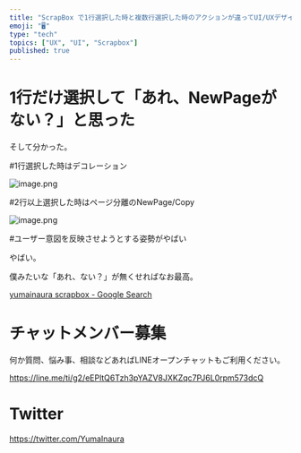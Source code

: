 ```yaml
---
title: "ScrapBox で1行選択した時と複数行選択した時のアクションが違ってUI/UXデザイン的にやばい"
emoji: "🖥"
type: "tech"
topics: ["UX", "UI", "Scrapbox"]
published: true
---
```


# 1行だけ選択して「あれ、NewPageがない？」と思った

そして分かった。

#1行選択した時はデコレーション

![image.png](https://qiita-image-store.s3.amazonaws.com/0/89618/63c5e7ff-c302-859e-2ed8-664fd45b635e.png)

#2行以上選択した時はページ分離のNewPage/Copy

![image.png](https://qiita-image-store.s3.amazonaws.com/0/89618/504119dc-262b-89f2-2457-b3022be39253.png)

#ユーザー意図を反映させようとする姿勢がやばい

やばい。

僕みたいな「あれ、ない？」が無くせればなお最高。

[yumainaura scrapbox - Google Search](https://www.google.co.jp/search?q=yumainaura+scrapbox&oq=yumainaura+scrapbox&aqs=chrome..69i57j69i60l3.5196j1j7&sourceid=chrome&ie=UTF-8)








<!-- Update From Qiita API -->

# チャットメンバー募集


何か質問、悩み事、相談などあればLINEオープンチャットもご利用ください。

https://line.me/ti/g2/eEPltQ6Tzh3pYAZV8JXKZqc7PJ6L0rpm573dcQ





# Twitter


https://twitter.com/YumaInaura


<!-- Update From Qiita API -->


